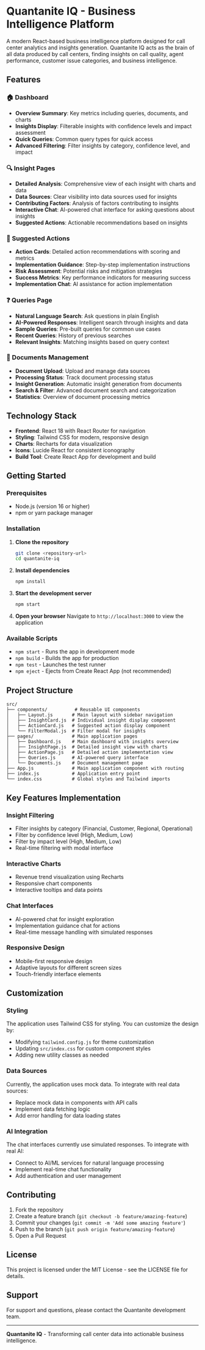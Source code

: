 # Quantanite IQ - Business Intelligence Platform

A modern React-based business intelligence platform designed for call center analytics and insights generation. Quantanite IQ acts as the brain of all data produced by call centers, finding insights on call quality, agent performance, customer issue categories, and business intelligence.

## Features

### 🏠 Dashboard
- **Overview Summary**: Key metrics including queries, documents, and charts
- **Insights Display**: Filterable insights with confidence levels and impact assessment
- **Quick Queries**: Common query types for quick access
- **Advanced Filtering**: Filter insights by category, confidence level, and impact

### 🔍 Insight Pages
- **Detailed Analysis**: Comprehensive view of each insight with charts and data
- **Data Sources**: Clear visibility into data sources used for insights
- **Contributing Factors**: Analysis of factors contributing to insights
- **Interactive Chat**: AI-powered chat interface for asking questions about insights
- **Suggested Actions**: Actionable recommendations based on insights

### 🎯 Suggested Actions
- **Action Cards**: Detailed action recommendations with scoring and metrics
- **Implementation Guidance**: Step-by-step implementation instructions
- **Risk Assessment**: Potential risks and mitigation strategies
- **Success Metrics**: Key performance indicators for measuring success
- **Implementation Chat**: AI assistance for action implementation

### ❓ Queries Page
- **Natural Language Search**: Ask questions in plain English
- **AI-Powered Responses**: Intelligent search through insights and data
- **Sample Queries**: Pre-built queries for common use cases
- **Recent Queries**: History of previous searches
- **Relevant Insights**: Matching insights based on query context

### 📄 Documents Management
- **Document Upload**: Upload and manage data sources
- **Processing Status**: Track document processing status
- **Insight Generation**: Automatic insight generation from documents
- **Search & Filter**: Advanced document search and categorization
- **Statistics**: Overview of document processing metrics

## Technology Stack

- **Frontend**: React 18 with React Router for navigation
- **Styling**: Tailwind CSS for modern, responsive design
- **Charts**: Recharts for data visualization
- **Icons**: Lucide React for consistent iconography
- **Build Tool**: Create React App for development and build

## Getting Started

### Prerequisites
- Node.js (version 16 or higher)
- npm or yarn package manager

### Installation

1. **Clone the repository**
   ```bash
   git clone <repository-url>
   cd quantanite-iq
   ```

2. **Install dependencies**
   ```bash
   npm install
   ```

3. **Start the development server**
   ```bash
   npm start
   ```

4. **Open your browser**
   Navigate to `http://localhost:3000` to view the application

### Available Scripts

- `npm start` - Runs the app in development mode
- `npm build` - Builds the app for production
- `npm test` - Launches the test runner
- `npm eject` - Ejects from Create React App (not recommended)

## Project Structure

```
src/
├── components/          # Reusable UI components
│   ├── Layout.js       # Main layout with sidebar navigation
│   ├── InsightCard.js  # Individual insight display component
│   ├── ActionCard.js   # Suggested action display component
│   └── FilterModal.js  # Filter modal for insights
├── pages/              # Main application pages
│   ├── Dashboard.js    # Main dashboard with insights overview
│   ├── InsightPage.js  # Detailed insight view with charts
│   ├── ActionPage.js   # Detailed action implementation view
│   ├── Queries.js      # AI-powered query interface
│   └── Documents.js    # Document management page
├── App.js              # Main application component with routing
├── index.js            # Application entry point
└── index.css           # Global styles and Tailwind imports
```

## Key Features Implementation

### Insight Filtering
- Filter insights by category (Financial, Customer, Regional, Operational)
- Filter by confidence level (High, Medium, Low)
- Filter by impact level (High, Medium, Low)
- Real-time filtering with modal interface

### Interactive Charts
- Revenue trend visualization using Recharts
- Responsive chart components
- Interactive tooltips and data points

### Chat Interfaces
- AI-powered chat for insight exploration
- Implementation guidance chat for actions
- Real-time message handling with simulated responses

### Responsive Design
- Mobile-first responsive design
- Adaptive layouts for different screen sizes
- Touch-friendly interface elements

## Customization

### Styling
The application uses Tailwind CSS for styling. You can customize the design by:
- Modifying `tailwind.config.js` for theme customization
- Updating `src/index.css` for custom component styles
- Adding new utility classes as needed

### Data Sources
Currently, the application uses mock data. To integrate with real data sources:
- Replace mock data in components with API calls
- Implement data fetching logic
- Add error handling for data loading states

### AI Integration
The chat interfaces currently use simulated responses. To integrate with real AI:
- Connect to AI/ML services for natural language processing
- Implement real-time chat functionality
- Add authentication and user management

## Contributing

1. Fork the repository
2. Create a feature branch (`git checkout -b feature/amazing-feature`)
3. Commit your changes (`git commit -m 'Add some amazing feature'`)
4. Push to the branch (`git push origin feature/amazing-feature`)
5. Open a Pull Request

## License

This project is licensed under the MIT License - see the LICENSE file for details.

## Support

For support and questions, please contact the Quantanite development team.

---

**Quantanite IQ** - Transforming call center data into actionable business intelligence.
